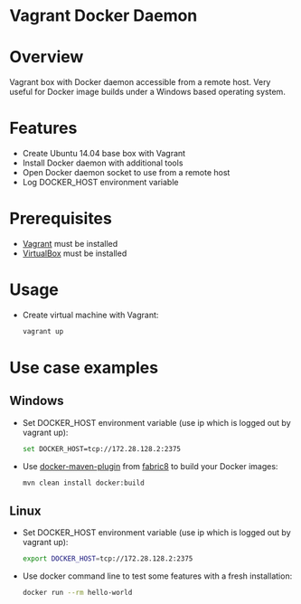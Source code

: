 Vagrant Docker Daemon
=====================

# Overview

Vagrant box with Docker daemon accessible from a remote host. Very useful for Docker image builds under a Windows based operating system.

# Features

* Create Ubuntu 14.04 base box with Vagrant
* Install Docker daemon with additional tools
* Open Docker daemon socket to use from a remote host
* Log DOCKER_HOST environment variable

# Prerequisites

* [Vagrant](https://www.vagrantup.com/docs/installation/) must be installed
* [VirtualBox](https://www.virtualbox.org/wiki/Downloads) must be installed

# Usage

* Create virtual machine with Vagrant:
  ```bash
  vagrant up
  ```

# Use case examples

## Windows

* Set DOCKER_HOST environment variable (use ip which is logged out by vagrant up):
  ```bash
  set DOCKER_HOST=tcp://172.28.128.2:2375
  ```  

* Use [docker-maven-plugin](https://dmp.fabric8.io/) from [fabric8](https://fabric8.io/) to build your Docker images:
  ```bash
  mvn clean install docker:build
  ```  

## Linux   

* Set DOCKER_HOST environment variable (use ip which is logged out by vagrant up):
  ```bash
  export DOCKER_HOST=tcp://172.28.128.2:2375
  ```  

* Use docker command line to test some features with a fresh installation:  
  ```bash
  docker run --rm hello-world
  ```  
